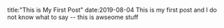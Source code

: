 title:"This is My First Post"
date:2019-08-04
This is my first post and I do not know what to say -- this is awseome stuff
